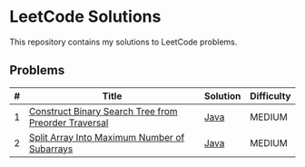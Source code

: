 # LeetCode Solutions
This repository contains my solutions to LeetCode problems.

## Problems
| # | Title                                                 | Solution                                                                             | Difficulty |
|---|-------------------------------------------------------|--------------------------------------------------------------------------------------|------------|
| 1 | [Construct Binary Search Tree from Preorder Traversal](https://leetcode.com/problems/construct-binary-search-tree-from-preorder-traversal/description/) | [Java](./src/main/java/dev/karpiuk/BST_Preorder_Traversal/BSTPreorderTraversal.java) | MEDIUM     |
| 2 | [Split Array Into Maximum Number of Subarrays](https://leetcode.com/problems/split-array-into-maximum-number-of-subarrays/description/) | [Java](./src/main/java/dev/karpiuk/ArrSplitMaxNum/ArrSplitMaxNum.java)               | MEDIUM     |

